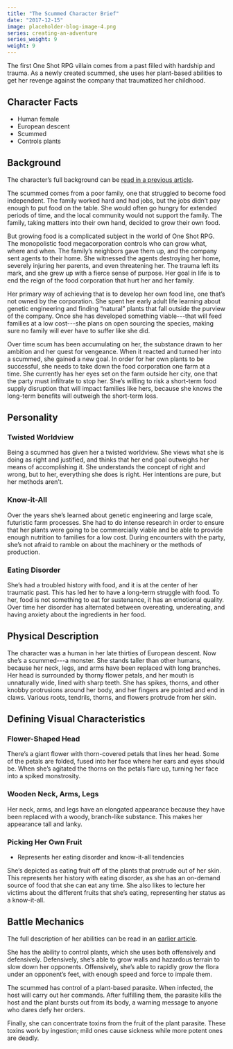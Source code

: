 ```yaml
---
title: "The Scummed Character Brief"
date: "2017-12-15"
image: placeholder-blog-image-4.png
series: creating-an-adventure
series_weight: 9
weight: 9
---
```


The first One Shot RPG villain comes from a past filled with hardship and trauma. As a newly created scummed, she uses her plant-based abilities to get her revenge against the company that traumatized her childhood.<!--more-->

## Character Facts
- Human female
- European descent
- Scummed
- Controls plants

## Background
The character’s full background can be [read in a previous article](/blog/creating-an-adventure/scummed-background-motivation/).

The scummed comes from a poor family, one that struggled to become food independent. The family worked hard and had jobs, but the jobs didn’t pay enough to put food on the table. She would often go hungry for extended periods of time, and the local community would not support the family. The family, taking matters into their own hand, decided to grow their own food.

But growing food is a complicated subject in the world of One Shot RPG. The monopolistic food megacorporation controls who can grow what, where and when. The family’s neighbors gave them up, and the company sent agents to their home. She witnessed the agents destroying her home, severely injuring her parents, and even threatening her. The trauma left its mark, and she grew up with a fierce sense of purpose. Her goal in life is to end the reign of the food corporation that hurt her and her family.

Her primary way of achieving that is to develop her own food line, one that’s not owned by the corporation. She spent her early adult life learning about genetic engineering and finding “natural” plants that fall outside the purview of the company. Once she has developed something viable---that will feed families at a low cost---she plans on open sourcing the species, making sure no family will ever have to suffer like she did.

Over time scum has been accumulating on her, the substance drawn to her ambition and her quest for vengeance. When it reacted and turned her into a scummed, she gained a new goal. In order for her own plants to be successful, she needs to take down the food corporation one farm at a time. She currently has her eyes set on the farm outside her city, one that the party must infiltrate to stop her. She’s willing to risk a short-term food supply disruption that will impact families like hers, because she knows the long-term benefits will outweigh the short-term loss.

## Personality
### Twisted Worldview
Being a scummed has given her a twisted worldview. She views what she is doing as right and justified, and thinks that her end goal outweighs her means of accomplishing it. She understands the concept of right and wrong, but to her, everything she does is right. Her intentions are pure, but her methods aren’t.

### Know-it-All
Over the years she’s learned about genetic engineering and large scale, futuristic farm processes. She had to do intense research in order to ensure that her plants were going to be commercially viable and be able to provide enough nutrition to families for a low cost. During encounters with the party, she’s not afraid to ramble on about the machinery or the methods of production.

### Eating Disorder
She’s had a troubled history with food, and it is at the center of her traumatic past. This has led her to have a long-term struggle with food. To her, food is not something to eat for sustenance, it has an emotional quality. Over time her disorder has alternated between overeating, undereating, and having anxiety about the ingredients in her food.

## Physical Description
The character was a human in her late thirties of European descent. Now she’s a scummed---a monster. She stands taller than other humans, because her neck, legs, and arms have been replaced with long branches. Her head is surrounded by thorny flower petals, and her mouth is unnaturally wide, lined with sharp teeth. She has spikes, thorns, and other knobby protrusions around her body, and her fingers are pointed and end in claws. Various roots, tendrils, thorns, and flowers protrude from her skin.

## Defining Visual Characteristics
### Flower-Shaped Head
There’s a giant flower with thorn-covered petals that lines her head. Some of the petals are folded, fused into her face where her ears and eyes should be. When she’s agitated the thorns on the petals flare up, turning her face into a spiked monstrosity.

### Wooden Neck, Arms, Legs
Her neck, arms, and legs have an elongated appearance because they have been replaced with a woody, branch-like substance. This makes her appearance tall and lanky.

### Picking Her Own Fruit
- Represents her eating disorder and know-it-all tendencies

She’s depicted as eating fruit off of the plants that protrude out of her skin. This represents her history with eating disorder, as she has an on-demand source of food that she can eat any time. She also likes to lecture her victims about the different fruits that she’s eating, representing her status as a know-it-all.

## Battle Mechanics
The full description of her abilities can be read in an [earlier article](/blog/creating-an-adventure/scummed-abilities/).

She has the ability to control plants, which she uses both offensively and defensively. Defensively, she’s able to grow walls and hazardous terrain to slow down her opponents. Offensively, she’s able to rapidly grow the flora under an opponent’s feet, with enough speed and force to impale them.

The scummed has control of a plant-based parasite. When infected, the host will carry out her commands. After fulfilling them, the parasite kills the host and the plant bursts out from its body, a warning message to anyone who dares defy her orders.

Finally, she can concentrate toxins from the fruit of the plant parasite. These toxins work by ingestion; mild ones cause sickness while more potent ones are deadly.
